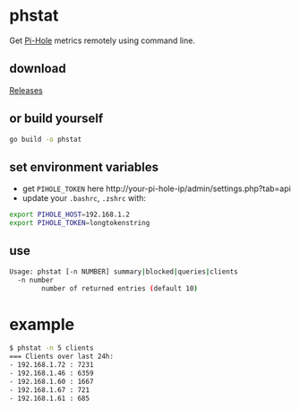 # phstat
Get [Pi-Hole](https://github.com/pi-hole/pi-hole) metrics remotely using command line.

## download

[Releases](https://github.com/shuienko/phstat/releases)

## or build yourself
```bash
go build -o phstat
```

## set environment variables
* get `PIHOLE_TOKEN` here http://your-pi-hole-ip/admin/settings.php?tab=api
* update your `.bashrc`, `.zshrc` with:

```bash
export PIHOLE_HOST=192.168.1.2
export PIHOLE_TOKEN=longtokenstring
```


## use

```bash
Usage: phstat [-n NUMBER] summary|blocked|queries|clients
  -n number
    	number of returned entries (default 10)
```

# example

```bash
$ phstat -n 5 clients
=== Clients over last 24h:
- 192.168.1.72 : 7231
- 192.168.1.46 : 6359
- 192.168.1.60 : 1667
- 192.168.1.67 : 721
- 192.168.1.61 : 685
```
